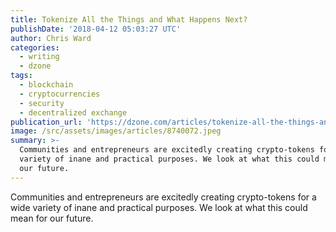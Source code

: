 ```yaml
---
title: Tokenize All the Things and What Happens Next?
publishDate: '2018-04-12 05:03:27 UTC'
author: Chris Ward
categories:
  - writing
  - dzone
tags:
  - blockchain
  - cryptocurrencies
  - security
  - decentralized exchange
publication_url: 'https://dzone.com/articles/tokenize-all-the-things-and-what-happens-next'
image: /src/assets/images/articles/8740072.jpeg
summary: >-
  Communities and entrepreneurs are excitedly creating crypto-tokens for a wide
  variety of inane and practical purposes. We look at what this could mean for
  our future.
---
```

Communities and entrepreneurs are excitedly creating crypto-tokens for a wide variety of inane and practical purposes. We look at what this could mean for our future.

